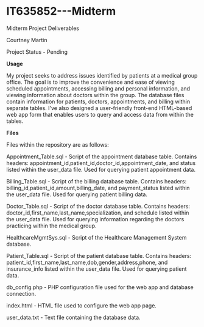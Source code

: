 # IT635852---Midterm
Midterm Project Deliverables

Courtney Martin

Project Status - Pending 

**Usage**

My project seeks to address issues identified by patients at a medical group office. The goal is to improve the convenience and ease of viewing scheduled appointments, accessing billing and personal information, and viewing information about doctors within the group. The database files contain information for patients, doctors, appointments, and billing within separate tables. I've also designed a user-friendly front-end HTML-based web app form that enables users to query and access data from within the tables.

**Files**

Files within the repository are as follows:

Appointment_Table.sql - Script of the appointment database table. Contains headers: appointment_id,patient_id,doctor_id,appointment_date, and status listed within the user_data file. Used for querying patient appointment data. 

Billing_Table.sql - Script of the billing database table. Contains headers: billing_id,patient_id,amount,billing_date, and payment_status listed within the user_data file. Used for querying patient billing data. 

Doctor_Table.sql - Script of the doctor database table. Contains headers: doctor_id,first_name,last_name,specialization, and schedule listed within the user_data file. Used for querying information regarding the doctors practicing within the medical group.

HealthcareMgmtSys.sql - Script of the Healthcare Management System database.

Patient_Table.sql - Script of the patient database table. Contains headers: patient_id,first_name,last_name,dob,gender,address,phone, and insurance_info listed within the user_data file. Used for querying patient data. 

db_config.php - PHP configuration file used for the web app and database connection.

index.html - HTML file used to configure the web app page.

user_data.txt - Text file containing the database data. 
